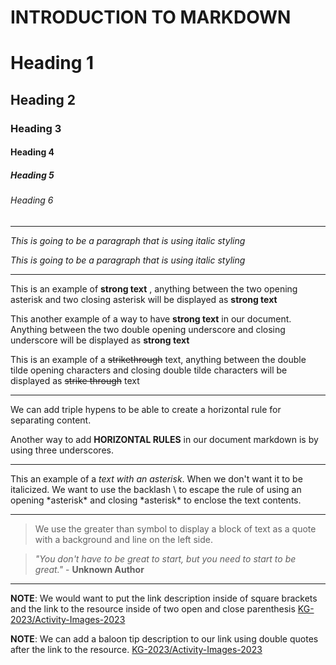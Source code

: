 # INTRODUCTION TO MARKDOWN

 <!--HEADING-->
 # Heading 1
 
 ## Heading 2
 
 ### Heading 3
 
 #### Heading 4
 
 ##### Heading 5
 
 ###### Heading 6

 ---

 <!--Italics-->

 _This is going to be a paragraph that is using italic styling_
 
 *This is going to be a paragraph that is using italic styling*

---

<!--Strong-->

This is an example of **strong text** , anything between the two opening asterisk and two closing asterisk will be displayed as **strong text**

This another example of a way to have __strong text__ in our document. Anything between the two double opening underscore and closing underscore will be displayed as __strong text__

<!--Strike Through-->

This is an example of a ~~strikethrough~~ text, anything between the double tilde opening characters and closing double tilde characters will be displayed as ~~strike through~~ text

---
<!--Horizontal Rule-->

We can add triple hypens to be able to create a horizontal rule for separating content.

Another way to add __HORIZONTAL RULES__ in our document markdown is by using three underscores.
___


<!--Escape Character Rule using Backlash-->

This an example of a *text with an asterisk*. When we don't want it to be italicized. We want to use the backlash \ to escape the rule of using an opening \*asterisk* and closing \*asterisk* to enclose the text contents.

---

<!--Blockquote Rule-->

> We use the greater than symbol to display a block of text as a quote with a background and line on the left side.

> *"You don't have to be great to start, but you need to start to be great."* - __Unknown Author__ 
___

<!--Link Rule-->

**NOTE**: We would want to put the link description inside of square brackets and the link to the resource inside of two open and close parenthesis 
[KG-2023/Activity-Images-2023](https://github.com/KG-2023/Activity-Images-2023)

__NOTE__: We can add a baloon tip description to our link using double quotes after the link to the resource.
[KG-2023/Activity-Images-2023](https://github.com/KG-2023/Activity-Images-2023 "This is KG-2023/Activity-Images-2023")

